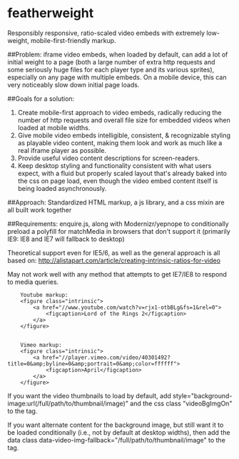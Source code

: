 featherweight
=============

Responsibly responsive, ratio-scaled video embeds with extremely low-weight, mobile-first-friendly markup.

##Problem: iframe video embeds, when loaded by default, can add a lot of initial weight to a page (both a large number of extra http requests and some seriously huge files for each player type and its various sprites), especially on any page with multiple embeds.  On a mobile device, this can very noticeably slow down initial page loads.

##Goals for a solution: 
1. Create mobile-first approach to video embeds, radically reducing the number of http requests and overall file size for embedded videos when loaded at mobile widths.
2. Give mobile video embeds intelligible, consistent, & recognizable styling as playable video content, making them look and work as much like a real iframe player as possible.
3. Provide useful video content descriptions for screen-readers.
4. Keep desktop styling and functionality consistent with what users expect, with a fluid but properly scaled layout that's already baked into the css on page load, even though the video embed content itself is being loaded asynchronously.

##Approach:
Standardized HTML markup, a js library, and a css mixin are all built work together

##Requirements: 
enquire.js, along with Modernizr/yepnope to conditionally preload a polyfill for matchMedia in browsers that don't support it (primarily IE9: IE8 and IE7 will fallback to desktop)

Theoretical support even for IE5/6, as well as the general approach is all based on: http://alistapart.com/article/creating-intrinsic-ratios-for-video 

May not work well with any method that attempts to get IE7/IE8 to respond to media queries.

		Youtube markup:
		<figure class="intrinsic">
			<a href="//www.youtube.com/watch?v=rjx1-otbBLg&fs=1&rel=0">
				<figcaption>Lord of the Rings 2</figcaption>
			</a>
		</figure>


		Vimeo markup:
		<figure class="intrinsic">
			<a href="//player.vimeo.com/video/40301492?title=0&amp;byline=0&amp;portrait=0&amp;color=ffffff">
				<figcaption>April</figcaption>
			</a>
		</figure>	

If you want the video thumbnails to load by default, add style="background-image:url(/full/path/to/thumbnail/image)" and the css class "videoBgImgOn" to the <a> tag.

If you want alternate content for the background image, but still want it to be loaded conditionally (i.e., not by default at desktop widths), then add the data class data-video-img-fallback="/full/path/to/thumbnail/image" to the <a> tag.